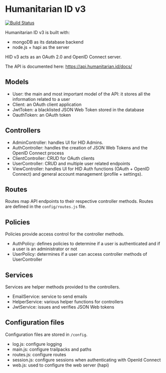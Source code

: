 # Humanitarian ID v3

[![Build Status](https://travis-ci.org/UN-OCHA/hid_api.svg?branch=master)](https://travis-ci.org/UN-OCHA/hid_api)

Humanitarian ID v3 is built with:

* mongoDB as its database backend
* node.js + hapi as the server

HID v3 acts as an OAuth 2.0 and OpenID Connect server.

The API is documented here: https://api.humanitarian.id/docs/

## Models

* User: the main and most important model of the API: it stores all the information related to a user
* Client: an OAuth client application
* JwtToken: a blacklisted JSON Web Token stored in the database
* OauthToken: an OAuth token

## Controllers

* AdminController: handles UI for HID Admins.
* AuthController: handles the creation of JSON Web Tokens and the OpenID Connect process
* ClientController: CRUD for OAuth clients
* UserController: CRUD and multiple user related endpoints
* ViewController: handles UI for HID Auth functions (OAuth + OpenID Connect) and general account management (profile + settings).

## Routes

Routes map API endpoints to their respective controller methods. Routes are defined in the `config/routes.js` file.

## Policies

Policies provide access control for the controller methods.

* AuthPolicy: defines policies to determine if a user is authenticated and if a user is an administrator or not
* UserPolicy: determines if a user can access controller methods of UserController

## Services

Services are helper methods provided to the controllers.

* EmailService: service to send emails
* HelperService: various helper functions for controllers
* JwtService: issues and verifies JSON Web tokens

## Configuration files

Configuration files are stored in `/config`.

* log.js: configure logging
* main.js: configure trailpacks and paths
* routes.js: configure routes
* session.js: configure sessions when authenticating with OpenId Connect
* web.js: used to configure the web server (hapi)
